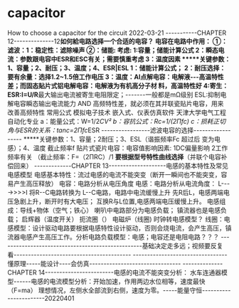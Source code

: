 # capacitor
How to choose a capacitor for the circuit
2022-03-21
-----------CHAPTER 12--------------12****如何給电路选择一个合适的电容？
电容在电路中作用：
①：滤波：1：稳定性：滤除噪声
 ②：储能:   考虑: 1:容量；储能计算公式
2：瞬态电流：参数跟电容中ESR和ESC有关；需要慎重考虑
3：温度因素
*****关键参数：1、容量；2、耐压；3、温度；4、ESR|ESL
1：储能计算公式；
2：耐压选择：要有余量：选择1.2~1.5倍工作电压
3：温度：Al点解电容：电解液---高温特性差；而固态贴片式铝电解电容：电解液为有机高分子材			料，高温特性好
4:寄生：ESR:I=U/R****最大输出电流被寄生电阻限定；-------一般都是mΩ级别
ESL:抑制电解电容瞬态输出电流能力 AND 高频特性差，就必须在其并联瓷贴片电容，用来		 	改善高频特性
常用公式 
模拟电子技术 
嵌入式、仪表仿真软件
天津大学电气工程自动化专业
a：能量公式：W=1/2*CV²
b：容抗公式：Rc=1/(2Πfc)
c：损耗正切角与ESR的关系：tanc=2Πfc*ESR
-----------------滤波电容的选择------------------
*****关键参数：1、容量；2耐压；3、ESL（谐振频率Fc   超过后   变为电感）；4、温度
截止频率f
贴片式瓷片电容：电容值影响因素: 
1DC偏量影响
2工作频率有关 （截止频率：F=（2ΠRC）/1
****要根据型号特性曲线选择****（并联个电容补偿回来）
-------------CHAPTER 13--------------------电感的基本特性及常见电感模型
电感基本特性：流过电感的电流不能突变（断开一瞬间也不能突变，容易产生高压释放）
电容：电路分析从电压角度
电感：电路分析从电流角度：  L---->>>>I
将R--C电路转换为 L--C电路，电路中电流缓慢上升
先R后L，电感两端电压急剧上升，断开时有大电压；
互换R与L位置,电感两端电压缓慢上升。
电感组成：导线+物体（空气；铁心）	喇叭中电路部分为电感负载；
镇流器也是电感负载；
启辉器（温度开关）
扼流圈（）
电磁炉（线圈)
时钟转电感模型？
线圈：电感模型：设计驱动电路要根据电感特性设计驱动，否则会烧电流，会产生高压，镇流器电感产生高压工作。分析电路负载模型：电感；电容还是电阻电路？？？
--------------------------------------------------基础决定走多远；视频要反复看-----------------------------------------
---------------------------------懂原理-----能设计----会仿真--------------------------------
--------------CHAPTER 14------------------------电感的电流不能突变分析：
水车连通器模型------电感的电流模型分析：开始加速，作用两边水位相等，速度最快（F=ma）
理想情况，左侧水全部流到右侧，速度为零。-----能量守恒-----------------------20220401
